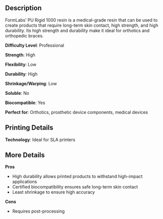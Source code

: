 ﻿## Description

FormLabs’ PU Rigid 1000 resin is a medical-grade resin that can be used to create products that require long-term skin contact, high strength, and high durability. Its high strength and durability make it ideal for orthotics and orthopedic braces.

**Difficulty Level**: Professional

**Strength**: High

**Flexibility**: Low

**Durability**: High

**Shrinkage/Warping**: Low

**Soluble**: No

**Biocompatible**: Yes

**Perfect for**: Orthotics, prosthetic device components, medical devices

## Printing Details

**Technology**: Ideal for SLA printers

## More Details

**Pros**

 - High durability allows printed products to withstand high-impact applications
 - Certified biocompatibility ensures safe long-term skin contact
 - Least shrinkage to ensure high accuracy
 
**Cons**
 - Requires post-processing

